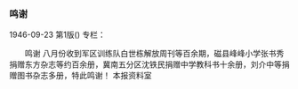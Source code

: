 ### 鸣谢

1946-09-23
第1版()
专栏：

　　鸣谢
    八月份收到军区训练队白世栋解放周刊等百余期，磁县峰峰小学张书秀捐赠东方杂志等约百余册，冀南五分区沈铁民捐赠中学教科书十余册，刘介中等捐赠图书杂志多册，特此鸣谢！
                                                  本报资料室
